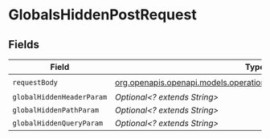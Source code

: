 # GlobalsHiddenPostRequest


## Fields

| Field                                                                                                                          | Type                                                                                                                           | Required                                                                                                                       | Description                                                                                                                    | Example                                                                                                                        |
| ------------------------------------------------------------------------------------------------------------------------------ | ------------------------------------------------------------------------------------------------------------------------------ | ------------------------------------------------------------------------------------------------------------------------------ | ------------------------------------------------------------------------------------------------------------------------------ | ------------------------------------------------------------------------------------------------------------------------------ |
| `requestBody`                                                                                                                  | [org.openapis.openapi.models.operations.GlobalsHiddenPostRequestBody](../../models/operations/GlobalsHiddenPostRequestBody.md) | :heavy_check_mark:                                                                                                             | N/A                                                                                                                            |                                                                                                                                |
| `globalHiddenHeaderParam`                                                                                                      | *Optional<? extends String>*                                                                                                   | :heavy_minus_sign:                                                                                                             | N/A                                                                                                                            |                                                                                                                                |
| `globalHiddenPathParam`                                                                                                        | *Optional<? extends String>*                                                                                                   | :heavy_minus_sign:                                                                                                             | N/A                                                                                                                            |                                                                                                                                |
| `globalHiddenQueryParam`                                                                                                       | *Optional<? extends String>*                                                                                                   | :heavy_minus_sign:                                                                                                             | N/A                                                                                                                            | hello                                                                                                                          |